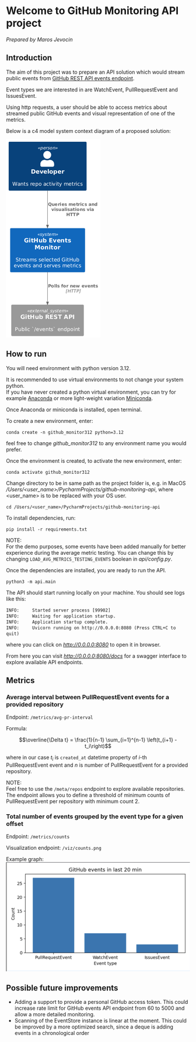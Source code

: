 # Welcome to GitHub Monitoring API project
*Prepared by Maros Jevocin*

## Introduction
The aim of this project was to prepare an API solution which would stream public events from [GitHub REST API events endpoint](https://docs.github.com/en/rest/activity/events?apiVersion=2022-11-28).

Event types we are interested in are WatchEvent, PullRequestEvent and IssuesEvent.

Using http requests, a user should be able to access metrics about streamed public GitHub events and visual representation of one of the metrics.

Below is a c4 model system context diagram of a proposed solution:

![c4 model level 1 diagram](/c4_system.png)

## How to run
You will need environment with python version 3.12.

It is recommended to use virtual environments to not change your system python.
<br/>If you have never created a python virtual environment, you can try for example [Anaconda](https://www.anaconda.com/download)  or more light-weight variation [Miniconda](https://www.anaconda.com/docs/getting-started/miniconda/main).

Once Anaconda or miniconda is installed, open terminal.

To create a new environment, enter:
```commandline
conda create -n github_monitor312 python=3.12
```
feel free to change *github_monitor312* to any environment name you would prefer.

Once the environment is created, to activate the new environment, enter:
```commandline
conda activate github_monitor312
```

Change directory to be in same path as the project folder is, e.g. in MacOS */Users/<user_name>/PycharmProjects/github-monitoring-api*, where <user_name> is to be replaced with your OS user.
```commandline
cd /Users/<user_name>/PycharmProjects/github-monitoring-api
```

To install dependencies, run:
```commandline
pip install -r requirements.txt
```

NOTE:
<br/>For the demo purposes, some events have been added manually for better experience during the average metric testing. You can change this by changing `LOAD_AVG_METRICS_TESTING_EVENTS` boolean in *api/config.py*.

Once the dependencies are installed, you are ready to run the API.
```commandline
python3 -m api.main
```

The API should start running locally on your machine.
You should see logs like this:
```commandline
INFO:     Started server process [99902]
INFO:     Waiting for application startup.
INFO:     Application startup complete.
INFO:     Uvicorn running on http://0.0.0.0:8080 (Press CTRL+C to quit)
```
where you can click on *http://0.0.0.0:8080* to open it in browser.

From here you can visit *http://0.0.0.0:8080/docs* for a swagger interface to explore available API endpoints.

## Metrics
### Average interval between PullRequestEvent events for a provided repository

Endpoint: `/metrics/avg-pr-interval`

Formula:
```math
\overline{\Delta t} = \frac{1}{n-1} \sum_{i=1}^{n-1} \left(t_{i+1} - t_i\right)
```
where in our case $t_i$ is `created_at` datetime property of $i$-th PullRequestEvent event and $n$ is number of PullRequestEvent for a provided repository.

NOTE:
<br/>Feel free to use the `/meta/repos` endpoint to explore available repositories. The endpoint allows you to define a threshold of minimum counts of PullRequestEvent per repository with minimum count 2.

### Total number of events grouped by the event type for a given offset

Endpoint: `/metrics/counts`

Visualization endpoint: `/viz/counts.png`

Example graph:
![Count grouped by event type for provided offset](count_groupby_eventtype.png)

## Possible future improvements
- Adding a support to provide a personal GitHub access token. This could increase rate limit for GitHub events API endpoint from 60 to 5000 and allow a more detailed monitoring.
- Scanning of the EventStore instance is linear at the moment. This could be improved by a more optimized search, since a deque is adding events in a chronological order